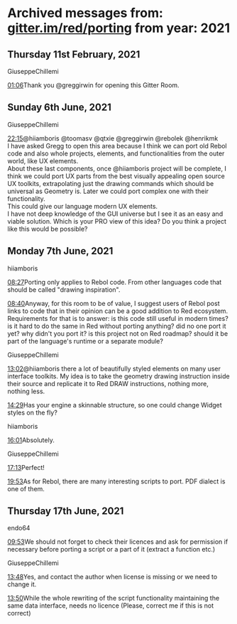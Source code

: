 # Archived messages from: [gitter.im/red/porting](/gitter.im/red/porting/) from year: 2021

## Thursday 11st February, 2021

GiuseppeChillemi

[01:06](#msg602483030eed905f18a62c36)Thank you @greggirwin for opening this Gitter Room.

## Sunday 6th June, 2021

GiuseppeChillemi

[22:15](#msg60bd48f820e86942d2492e93)@hiiamboris @toomasv @qtxie @greggirwin @rebolek @henrikmk  
I have asked Gregg to open this area because I think we can port old Rebol code and also whole projects, elements, and functionalities from the outer world, like UX elements.  
About these last components, once @hiiamboris project will be complete, I think we could port UX parts from the best visually appealing open source UX toolkits, extrapolating just the drawing commands which should be universal as Geometry is. Later we could port complex one with their functionality.  
This could give our language modern UX elements.  
I have not deep knowledge of the GUI universe but I see it as an easy and viable solution. Which is your PRO view of this idea? Do you think a project like this would be possible?

## Monday 7th June, 2021

hiiamboris

[08:27](#msg60bdd86284c2f15b7966f727)Porting only applies to Rebol code. From other languages code that should be called "drawing inspiration".

[08:40](#msg60bddb651477ff6954a5dc51)Anyway, for this room to be of value, I suggest users of Rebol post links to code that in their opinion can be a good addition to Red ecosystem. Requirements for that is to answer: is this code still useful in modern times? is it hard to do the same in Red without porting anything? did no one port it yet? why didn't you port it? is this project not on Red roadmap? should it be part of the language's runtime or a separate module?

GiuseppeChillemi

[13:02](#msg60be18fe3908f1017439e790)@hiiamboris there a lot of beautifully styled elements on many user interface toolkits. My idea is to take the geometry drawing instruction inside their source and replicate it to Red DRAW instructions, nothing more, nothing less.

[14:29](#msg60be2d555bf7ed10d3e8ae3e)Has your engine a skinnable structure, so one could change Widget styles on the fly?

hiiamboris

[16:01](#msg60be42c51e6aa460c016cae0)Absolutely.

GiuseppeChillemi

[17:13](#msg60be53c91e6aa460c016f6e4)Perfect!

[19:53](#msg60be794c1477ff6954a76184)As for Rebol, there are many interesting scripts to port. PDF dialect is one of them.

## Thursday 17th June, 2021

endo64

[09:53](#msg60cb1b8f5e8dfc4f11875c03)We should not forget to check their licences and ask for permission if necessary before porting a script or a part of it (extract a function etc.)

GiuseppeChillemi

[13:48](#msg60cb52c2b317311354358af8)Yes, and contact the author when license is missing or we need to change it.

[13:50](#msg60cb531fa5d5740d612db1be)While the whole rewriting of the script functionality maintaining the same data interface, needs no licence (Please, correct me if this is not correct)
